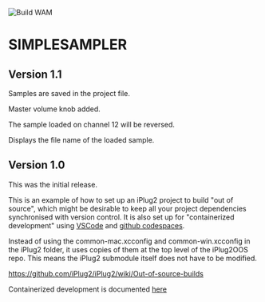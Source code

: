 ![Build WAM](https://github.com/iPlug2/iPlug2OOS/workflows/Build%20WAM/badge.svg)

# SIMPLESAMPLER

## Version 1.1

Samples are saved in the project file.

Master volume knob added.

The sample loaded on channel 12 will be reversed.

Displays the file name of the loaded sample.

## Version 1.0

This was the initial release.





This is an example of how to set up an iPlug2 project to build "out of source", which might be desirable to keep all your project dependencies synchronised with version control. It is also set up for "containerized development" using [VSCode](https://code.visualstudio.com/docs/devcontainers/containers) and [github codespaces](https://github.com/features/codespaces).

Instead of using the common-mac.xcconfig and common-win.xcconfig in the iPlug2 folder, it uses copies of them at the top level of the iPlug2OOS repo. This means the iPlug2 submodule itself does not have to be modified.

https://github.com/iPlug2/iPlug2/wiki/Out-of-source-builds

Containerized development is documented [here](https://docs.google.com/document/d/e/2PACX-1vT6lYZ3vtYKWAty2g6DL994IO0_pfyGctDdKfPxF6MZwOgFWENfLuVtBW9J0-KzLsfPSKKN055UnAmj/pub)
